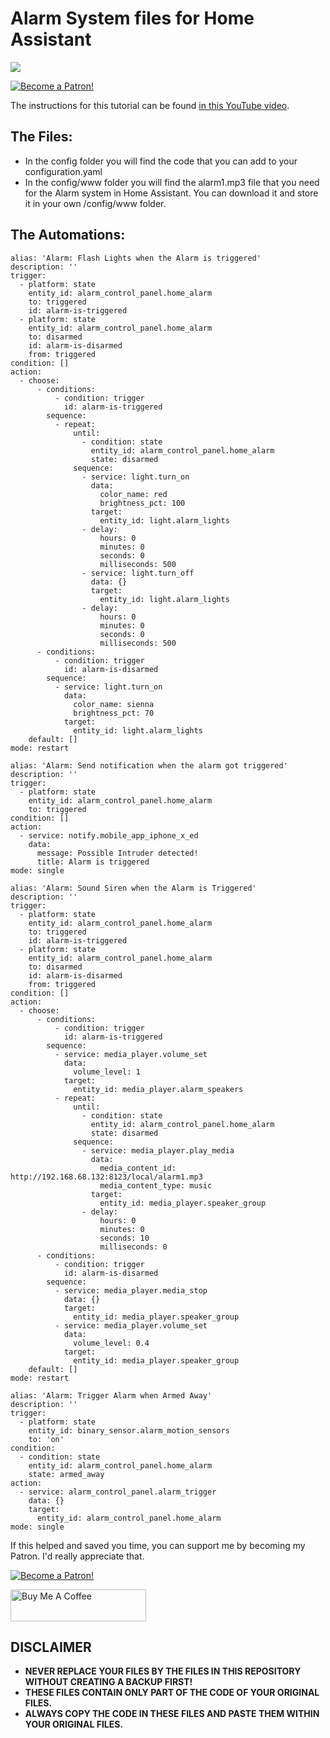 # Alarm System files for Home Assistant

<a href="https://youtu.be/jh8l2K5oips" target="_blank"><img src="https://github.com/smarthomejunkie/Home-Assistant-Tutorials/raw/master/Alarm-System/Home-Assistant-Alarm-System-Thumb.png?raw=true"></a>

<a href="https://www.patreon.com/bePatron?u=50155158" target="_blank"><img src="https://github.com/smarthomejunkie/Home-Assistant-Tutorials/blob/master/become-a-patron.png?raw=true" alt="Become a Patron!"></a>

The instructions for this tutorial can be found [in this YouTube video](https://youtu.be/jh8l2K5oips).

## The Files:

* In the config folder you will find the code that you can add to your configuration.yaml
* In the config/www folder you will find the alarm1.mp3 file that you need for the Alarm system in Home Assistant. You can download it and store it in your own /config/www folder.

## The Automations:

```
alias: 'Alarm: Flash Lights when the Alarm is triggered'
description: ''
trigger:
  - platform: state
    entity_id: alarm_control_panel.home_alarm
    to: triggered
    id: alarm-is-triggered
  - platform: state
    entity_id: alarm_control_panel.home_alarm
    to: disarmed
    id: alarm-is-disarmed
    from: triggered
condition: []
action:
  - choose:
      - conditions:
          - condition: trigger
            id: alarm-is-triggered
        sequence:
          - repeat:
              until:
                - condition: state
                  entity_id: alarm_control_panel.home_alarm
                  state: disarmed
              sequence:
                - service: light.turn_on
                  data:
                    color_name: red
                    brightness_pct: 100
                  target:
                    entity_id: light.alarm_lights
                - delay:
                    hours: 0
                    minutes: 0
                    seconds: 0
                    milliseconds: 500
                - service: light.turn_off
                  data: {}
                  target:
                    entity_id: light.alarm_lights
                - delay:
                    hours: 0
                    minutes: 0
                    seconds: 0
                    milliseconds: 500
      - conditions:
          - condition: trigger
            id: alarm-is-disarmed
        sequence:
          - service: light.turn_on
            data:
              color_name: sienna
              brightness_pct: 70
            target:
              entity_id: light.alarm_lights
    default: []
mode: restart
```

```
alias: 'Alarm: Send notification when the alarm got triggered'
description: ''
trigger:
  - platform: state
    entity_id: alarm_control_panel.home_alarm
    to: triggered
condition: []
action:
  - service: notify.mobile_app_iphone_x_ed
    data:
      message: Possible Intruder detected!
      title: Alarm is triggered
mode: single
```

```
alias: 'Alarm: Sound Siren when the Alarm is Triggered'
description: ''
trigger:
  - platform: state
    entity_id: alarm_control_panel.home_alarm
    to: triggered
    id: alarm-is-triggered
  - platform: state
    entity_id: alarm_control_panel.home_alarm
    to: disarmed
    id: alarm-is-disarmed
    from: triggered
condition: []
action:
  - choose:
      - conditions:
          - condition: trigger
            id: alarm-is-triggered
        sequence:
          - service: media_player.volume_set
            data:
              volume_level: 1
            target:
              entity_id: media_player.alarm_speakers
          - repeat:
              until:
                - condition: state
                  entity_id: alarm_control_panel.home_alarm
                  state: disarmed
              sequence:
                - service: media_player.play_media
                  data:
                    media_content_id: http://192.168.68.132:8123/local/alarm1.mp3
                    media_content_type: music
                  target:
                    entity_id: media_player.speaker_group
                - delay:
                    hours: 0
                    minutes: 0
                    seconds: 10
                    milliseconds: 0
      - conditions:
          - condition: trigger
            id: alarm-is-disarmed
        sequence:
          - service: media_player.media_stop
            data: {}
            target:
              entity_id: media_player.speaker_group
          - service: media_player.volume_set
            data:
              volume_level: 0.4
            target:
              entity_id: media_player.speaker_group
    default: []
mode: restart
```

```
alias: 'Alarm: Trigger Alarm when Armed Away'
description: ''
trigger:
  - platform: state
    entity_id: binary_sensor.alarm_motion_sensors
    to: 'on'
condition:
  - condition: state
    entity_id: alarm_control_panel.home_alarm
    state: armed_away
action:
  - service: alarm_control_panel.alarm_trigger
    data: {}
    target:
      entity_id: alarm_control_panel.home_alarm
mode: single
```

If this helped and saved you time, you can support me by becoming my Patron. I'd really appreciate that.

<a href="https://www.patreon.com/bePatron?u=50155158" target="_blank"><img src="https://github.com/smarthomejunkie/Home-Assistant-Tutorials/blob/master/become-a-patron.png?raw=true" alt="Become a Patron!"></a>

<a href="https://www.buymeacoffee.com/smarthomejunkie" target="_blank"><img src="https://cdn.buymeacoffee.com/buttons/default-blue.png" alt="Buy Me A Coffee" height="51" width="217" ></a>

## DISCLAIMER
* **NEVER REPLACE YOUR FILES BY THE FILES IN THIS REPOSITORY WITHOUT CREATING A BACKUP FIRST!**
* **THESE FILES CONTAIN ONLY PART OF THE CODE OF YOUR ORIGINAL FILES.**
* **ALWAYS COPY THE CODE IN THESE FILES AND PASTE THEM WITHIN YOUR ORIGINAL FILES.**
